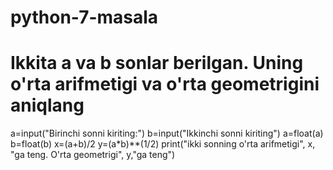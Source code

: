 # python-7-masala
# Ikkita a va b sonlar berilgan.  Uning o'rta arifmetigi va o'rta geometrigini aniqlang
a=input("Birinchi sonni kiriting:")
b=input("Ikkinchi sonni kiriting")
a=float(a)
b=float(b)
x=(a+b)/2
y=(a*b)**(1/2)
print("ikki sonning o'rta arifmetigi", x, "ga teng. O'rta geometrigi", y,"ga teng")
